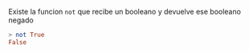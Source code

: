Existe la funcion `not` que recibe un booleano y devuelve ese booleano negado

```haskell
> not True
False
```